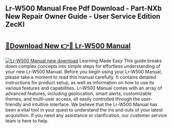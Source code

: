 ## Lr-W500 Manual Free Pdf Download - Part-NXb New Repair Owner Guide - User Service Edition ZecKl

# <h2><a href="http://cf14287.oget.top/?id=Lr-W500+Manual">🔗Download New 👉🔴 Lr-W500 Manual</a></h2>

[![Lr-W500 Manual new download](https://i.imgur.com/5g1atiW.png)](http://cf14287.oget.top/?id=Lr-W500+Manual)
Learning Made Easy This guide breaks down complex concepts into simple steps for effortless understanding of your new Lr-W500 Manual. Before you begin using your Lr-W500 Manual, please take a moment to read this manual carefully. It contains detailed instructions for product setup, as well as information on how to use its various features and capabilities. Lr-W500 Manual comes with an array of advanced features, including geolocation, smart alerts, customizable themes, and multi-user access, all easily controlled through the user-friendly and intuitive interface. We believe that the Lr-W500 Manual has been a vital tool in your quest to understand the ins and outs of your latest acquisition. If you need any assistance or clarification, our customer service team is here to help.

